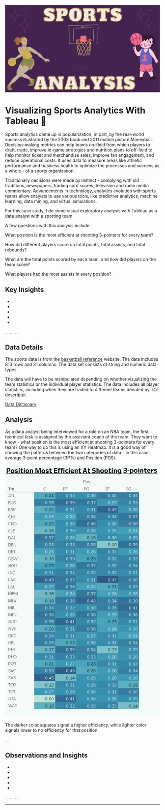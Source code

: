<img src="images/Sports Analysis Project.png?raw=true"/>

# Visualizing Sports Analytics With Tableau 🏀

Sports analytics came up in popularization, in part, by the real-world success illustrated by the 2003 book and 2011 motion picture Moneyball. 
Decision-making metrics can help teams on-field from which players to draft, trade, improve in-game strategies and nutrition plans to off-field to help monitor ticket and merchandise sales, improve fan engagement, and reduce operational costs. ​​​It uses data to measure areas like athletic performance and business health to optimize the processes and success as a whole - of a sports organization. 

Traditionally decisions were made by instinct - complying with old traditions, newspapers, trading card scores, television and radio media commentary. Advancements in technology, analytics evolution with sports teams allow analysts to use various tools, like predictive analytics, machine learning, data mining, and virtual simulations.

For this case study, I do some visual exploratory analysis with Tableau as a data analyst with a sporting team.

A few questions with this analysis include: 

What position is the most efficient at shooting 3-pointers for every team?

How did different players score on total points, total assists, and total rebounds?

What are the total points scored by each team, and how did players on the team score?

What players had the most assists in every position?


## **Key Insights**
*
*
*
*
*

...
...
...

## **Data Details**
The sports data is from the [basketball reference](https://www.basketball-reference.com/leagues/NBA_2022_totals.html) website. The data includes 813 rows and 31 columns. The data set consists of string and numeric data types. 

The data will have to be manipulated depending on whether visualizing the team statistics or the individual player statistics. The data includes all player statistics, including when they are traded to different teams denoted by TOT descriptor.

[Data Dictionary](sports_data_dictionary.md)

## **Analysis**
As a data analyst being interviewed for a role on an NBA team, the first technical task is assigned by the assistant coach of the team. They want to know - what position is the most efficient at shooting 3-pointers for every team?
One way to do this is using an XY Heatmap. It is a good way of showing the patterns between the two categories of data - in this case, average 3-point percentage (3P%) and Position (POS). 

<img src="images/3pointers_Heatmap.png?raw=true"/>

The darker color squares signal a higher efficiency, while lighter color signals lower to no efficiency for that position.

...


## **Observations and Insights**
*
*
*
*
*

...
...
...


---

